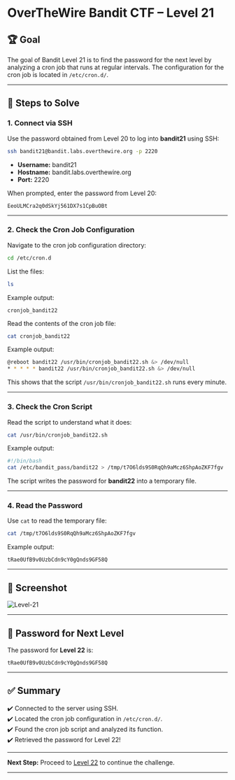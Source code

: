 # OverTheWire Bandit CTF – Level 21

## 🏆 **Goal**  
The goal of Bandit Level 21 is to find the password for the next level by analyzing a cron job that runs at regular intervals. The configuration for the cron job is located in `/etc/cron.d/`.  

---

## 🚀 **Steps to Solve**

### 1. **Connect via SSH**  
Use the password obtained from Level 20 to log into **bandit21** using SSH:

```bash
ssh bandit21@bandit.labs.overthewire.org -p 2220
```

- **Username:** bandit21  
- **Hostname:** bandit.labs.overthewire.org  
- **Port:** 2220  

When prompted, enter the password from Level 20:

```
EeoULMCra2q0dSkYj561DX7s1CpBuOBt
```

---

### 2. **Check the Cron Job Configuration**  
Navigate to the cron job configuration directory:

```bash
cd /etc/cron.d
```

List the files:

```bash
ls
```

Example output:
```
cronjob_bandit22
```

Read the contents of the cron job file:

```bash
cat cronjob_bandit22
```

Example output:
```bash
@reboot bandit22 /usr/bin/cronjob_bandit22.sh &> /dev/null
* * * * * bandit22 /usr/bin/cronjob_bandit22.sh &> /dev/null
```

This shows that the script `/usr/bin/cronjob_bandit22.sh` runs every minute.

---

### 3. **Check the Cron Script**  
Read the script to understand what it does:

```bash
cat /usr/bin/cronjob_bandit22.sh
```

Example output:
```bash
#!/bin/bash
cat /etc/bandit_pass/bandit22 > /tmp/t7O6lds9S0RqQh9aMcz6ShpAoZKF7fgv
```

The script writes the password for **bandit22** into a temporary file.

---

### 4. **Read the Password**  
Use `cat` to read the temporary file:

```bash
cat /tmp/t7O6lds9S0RqQh9aMcz6ShpAoZKF7fgv
```

Example output:
```
tRae0UfB9v0UzbCdn9cY0gQnds9GF58Q
```

---

## 📸 **Screenshot**  
![Level-21](https://github.com/user-attachments/assets/9de3672b-8f6b-4a1c-9c69-ecfdd00f5aed)

---

## 🔑 **Password for Next Level**  
The password for **Level 22** is:

```
tRae0UfB9v0UzbCdn9cY0gQnds9GF58Q
```

---

## ✅ **Summary**  
✔️ Connected to the server using SSH.  
✔️ Located the cron job configuration in `/etc/cron.d/`.  
✔️ Found the cron job script and analyzed its function.  
✔️ Retrieved the password for Level 22!  

---

**Next Step:** Proceed to [Level 22](https://overthewire.org/wargames/bandit/bandit22.html) to continue the challenge.  

---
